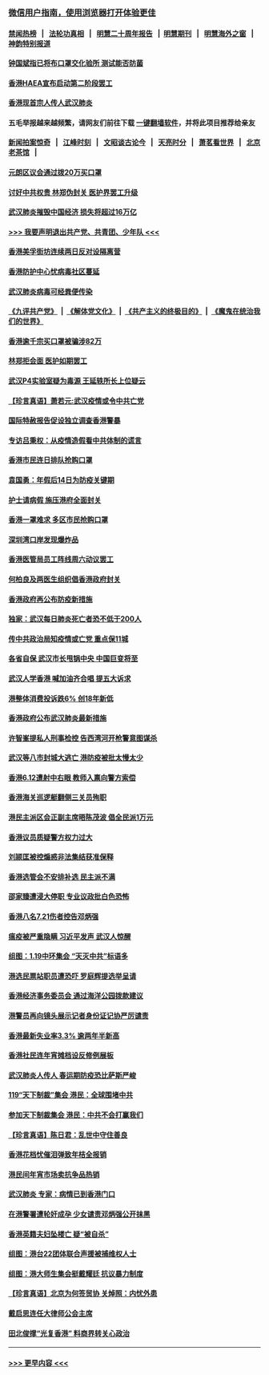 ### [微信用户指南，使用浏览器打开体验更佳](https://github.com/gfw-breaker/banned-news1/blob/master/indexes/wechat-guide.md?t=0)
#### [禁闻热榜](热点新闻.md?t=0)  &nbsp;&nbsp;|&nbsp;&nbsp; [法轮功真相](https://github.com/gfw-breaker/truth/blob/master/README.md?t=0) &nbsp;&nbsp;|&nbsp;&nbsp; [明慧二十周年报告](https://github.com/gfw-breaker/mh-reports/blob/master/README.md?t=0) &nbsp;&nbsp;|&nbsp;&nbsp;[明慧期刊](https://github.com/gfw-breaker/mh-qikan) &nbsp;&nbsp;|&nbsp;&nbsp; [明慧海外之窗](https://github.com/gfw-breaker/mh-news/blob/master/README.md?t=0) &nbsp;&nbsp;|&nbsp;&nbsp; [神韵特别报道](https://github.com/gfw-breaker/mh-news/blob/master/shenyun.md?t=0)
#### [钟国斌指已将布口罩交化验所 测试能否防菌](../pages/nsc415/n11842783.md?t=02042133) 
#### [香港HAEA宣布启动第二阶段罢工](../pages/nsc415/n11842723.md?t=02042133) 
#### [香港现首宗人传人武汉肺炎](../pages/nsc415/n11842766.md?t=02042133) 
#### 五毛举报越来越频繁，请网友们前往下载 [一键翻墙软件](https://github.com/gfw-breaker/ssr-accounts)，并将此项目推荐给亲友
#### [新闻拍案惊奇](https://github.com/gfw-breaker/banned-news1/blob/master/pages/link4.md) &nbsp;&nbsp;|&nbsp;&nbsp; [江峰时刻](https://github.com/gfw-breaker/banned-news1/blob/master/pages/link4.md) &nbsp;&nbsp;|&nbsp;&nbsp; [文昭谈古论今](https://github.com/gfw-breaker/banned-news1/blob/master/pages/link4.md) &nbsp;&nbsp;|&nbsp;&nbsp; [天亮时分](https://github.com/gfw-breaker/banned-news1/blob/master/pages/link4.md) &nbsp;&nbsp;|&nbsp;&nbsp; [萧茗看世界](https://github.com/gfw-breaker/banned-news1/blob/master/pages/link4.md) &nbsp;&nbsp;|&nbsp;&nbsp; [北京老茶馆](https://github.com/gfw-breaker/banned-news1/blob/master/pages/link4.md) &nbsp;&nbsp;|&nbsp;&nbsp; 
#### [元朗区议会通过拨20万买口罩](../pages/nsc415/n11842754.md?t=02042133) 
#### [讨好中共权贵 林郑伪封关 医护界罢工升级](../pages/nsc415/n11842359.md?t=02042133) 
#### [武汉肺炎摧毁中国经济 损失将超过16万亿](../pages/nsc415/n11839723.md?t=02042133) 
#### [>>> 我要声明退出共产党、共青团、少年队 <<<](https://github.com/begood0513/goodnews/blob/master/quit/letter.md) 
#### [香港美孚街坊连续两日反对设隔离营](../pages/nsc415/n11839962.md?t=02042133) 
#### [香港防护中心忧病毒社区蔓延](../pages/nsc415/n11839933.md?t=02042133) 
#### [武汉肺炎病毒可经粪便传染](../pages/nsc415/n11839939.md?t=02042133) 
#### [《九评共产党》](https://github.com/begood0513/9ping.md/blob/master/README.md) &nbsp;|&nbsp; [《解体党文化》](../../../../jtdwh.md/blob/master/README.md)  &nbsp;|&nbsp; [《共产主义的终极目的》](../../../../gczydzjmd.md/blob/master/README.md) &nbsp;|&nbsp; [《魔鬼在统治我们的世界》](../../../../mgztzwmdsj.md/blob/master/README.md) 
#### [香港逾千宗买口罩被骗涉82万](../pages/nsc415/n11839914.md?t=02042133) 
#### [林郑拒会面 医护如期罢工](../pages/nsc415/n11839892.md?t=02042133) 
#### [武汉P4实验室疑为毒源 王延轶所长上位疑云](../pages/nsc415/n11835543.md?t=02042133) 
#### [【珍言真语】萧若元:武汉疫情或令中共亡党](../pages/nsc415/n11829394.md?t=02042133) 
#### [国际特赦报告促设独立调查香港警暴](../pages/nsc415/n11833845.md?t=02042133) 
#### [专访吕秉权：从疫情造假看中共体制的谎言](../pages/nsc415/n11833813.md?t=02042133) 
#### [香港市民连日排队抢购口罩](../pages/nsc415/n11833794.md?t=02042133) 
#### [袁国勇：年假后14日为防疫关键期](../pages/nsc415/n11831088.md?t=02042133) 
#### [护士请病假 施压港府全面封关](../pages/nsc415/n11831030.md?t=02042133) 
#### [香港一罩难求 多区市民抢购口罩](../pages/nsc415/n11831002.md?t=02042133) 
#### [深圳湾口岸发现爆炸品](../pages/nsc415/n11828802.md?t=02042133) 
#### [香港医管局员工阵线周六动议罢工](../pages/nsc415/n11828762.md?t=02042133) 
#### [何柏良及两医生组织倡香港政府封关](../pages/nsc415/n11828749.md?t=02042133) 
#### [香港政府再公布防疫新措施](../pages/nsc415/n11828716.md?t=02042133) 
#### [独家：武汉每日肺炎死亡者恐不低于200人](../pages/nsc415/n11828240.md?t=02042133) 
#### [传中共政治局知疫情或亡党 重点保11城](../pages/nsc415/n11828145.md?t=02042133) 
#### [各省自保 武汉市长甩锅中央 中国巨变将至](../pages/nsc415/n11828021.md?t=02042133) 
#### [武汉人学香港 喊加油齐合唱 提五大诉求](../pages/nsc415/n11827046.md?t=02042133) 
#### [港整体消费投诉跌6% 创18年新低](../pages/nsc415/n11817280.md?t=02042133) 
#### [香港政府公布武汉肺炎最新措施](../pages/nsc415/n11817152.md?t=02042133) 
#### [许智峯提私人刑事检控 告西湾河开枪警意图谋杀](../pages/nsc415/n11817132.md?t=02042133) 
#### [武汉等八市封城大逃亡 港防疫被批太慢太少](../pages/nsc415/n11817058.md?t=02042133) 
#### [香港6.12遭射中右眼 教师入禀向警方索偿](../pages/nsc415/n11814678.md?t=02042133) 
#### [香港海关巡逻艇翻侧三关员殉职](../pages/nsc415/n11814604.md?t=02042133) 
#### [港民主派区会正副主席晤陈茂波 倡全民派1万元](../pages/nsc415/n11814582.md?t=02042133) 
#### [香港议员质疑警方权力过大](../pages/nsc415/n11814560.md?t=02042133) 
#### [刘颕匡被控煽惑非法集结获准保释](../pages/nsc415/n11811727.md?t=02042133) 
#### [香港选管会不安排补选 民主派不满](../pages/nsc415/n11811691.md?t=02042133) 
#### [邵家臻遭浸大停职 专业议政批白色恐怖](../pages/nsc415/n11811670.md?t=02042133) 
#### [香港八名7.21伤者控告邓炳强](../pages/nsc415/n11811623.md?t=02042133) 
#### [瘟疫被严重隐瞒 习近平发声 武汉人惊醒](../pages/nsc415/n11811186.md?t=02042133) 
#### [组图：1.19中环集会 “天灭中共”标语多](../pages/nsc415/n11809514.md?t=02042133) 
#### [港选民票站职员遭恐吓 罗庭辉提选举呈请](../pages/nsc415/n11808914.md?t=02042133) 
#### [香港经济事务委员会 通过海洋公园拨款建议](../pages/nsc415/n11808906.md?t=02042133) 
#### [港警员再向镜头展示记者身份证记协严厉谴责](../pages/nsc415/n11808888.md?t=02042133) 
#### [香港最新失业率3.3% 逾两年半新高](../pages/nsc415/n11808887.md?t=02042133) 
#### [香港社民连年宵摊档设反修例展板](../pages/nsc415/n11808857.md?t=02042133) 
#### [武汉肺炎人传人 春运期防疫恐比萨斯严峻](../pages/nsc415/n11808739.md?t=02042133) 
#### [119“天下制裁”集会 港民：全球围堵中共](../pages/nsc415/n11806318.md?t=02042133) 
#### [参加天下制裁集会 港民：中共不会打赢我们](../pages/nsc415/n11806596.md?t=02042133) 
#### [【珍言真语】陈日君：乱世中守住善良](../pages/nsc415/n11806247.md?t=02042133) 
#### [香港花档忧催泪弹致年桔全报销](../pages/nsc415/n11806130.md?t=02042133) 
#### [港民间年宵市场卖抗争品热销](../pages/nsc415/n11806073.md?t=02042133) 
#### [武汉肺炎 专家：病情已到香港门口](../pages/nsc415/n11806020.md?t=02042133) 
#### [在港警署遭轮奸成孕 少女谴责邓炳强公开抹黑](../pages/nsc415/n11805981.md?t=02042133) 
#### [香港英籍夫妇坠楼亡 疑“被自杀”](../pages/nsc415/n11805937.md?t=02042133) 
#### [组图：港台22团体联合声援被捕维权人士](../pages/nsc415/n11801834.md?t=02042133) 
#### [组图：港大师生集会挺戴耀廷 抗议暴力制度](../pages/nsc415/n11799298.md?t=02042133) 
#### [【珍言真语】北京为何签贸协 关焯照：内忧外患](../pages/nsc415/n11799790.md?t=02042133) 
#### [戴启思连任大律师公会主席](../pages/nsc415/n11799306.md?t=02042133) 
#### [田北俊撑“光复香港” 料商界转关心政治](../pages/nsc415/n11799287.md?t=02042133) 

----
#### [ >>> 更早内容 <<< ](../indexes/nsc415-earlier.md)
